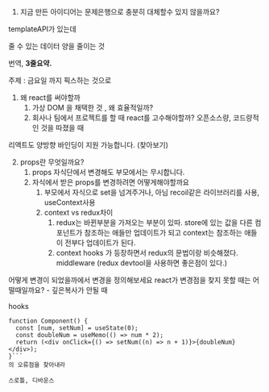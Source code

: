 1. 지금 만든 아이디어는 문제은행으로 충분히 대체할수 있지 않을까요?

templateAPI가 있는데

줄 수 있는 데이터 양을 줄이는 것

번역,
**3줄요약.**

주제 : 금요일 까지 픽스하는 것으로

1. 왜 react를 써야할까
   1. 가상 DOM 을 채택한 것 , 왜 효율적일까?
   2. 회사나 팀에서 프로젝트를 할 때 react를 고수해야할까?
      오픈소스량, 코드량적인 것을 따졌을 때

리액트도 양방향 바인딩이 지원 가능합니다. (찾아보기)

2. props란 무엇일까요?
   1. props 자식단에서 변경해도 부모에서는 무시합니다.
   2. 자식에서 받은 props를 변경하려면 어떻게해야할까요
      1. 부모에서 자식으로 set을 넘겨주거나, 아님 recoil같은 라이브러리를 사용, useContext사용
      2. context vs redux차이
         1. redux는 바뀐부분을 가져오는 부분이 있따. store에 있는 값을 다른 컴포넌트가 참조하는 애들만 업데이트가 되고 context는 참조하는 애들이 전부다 업데이트가 된다.
         2. context hooks 가 등장하면서 redux의 문법이랑 비슷해졌다. middleware (redux devtool을 사용하면 좋은점이 있다.)

어떻게 변경이 되었을까에서 변경을 정의해보세요
react가 변경점을 찾지 못할 때는 어떨때일까요? - 깊은복사가 안될 때

hooks

````
function Component() {
  const [num, setNum] = useState(0);
  const doubleNum = useMemo(() => num * 2);
  return (<div onClick={() => setNum((n) => n + 1)}>{doubleNum}</div>);
}```
의 오류점을 찾아내라

스로틀, 디바운스
````
